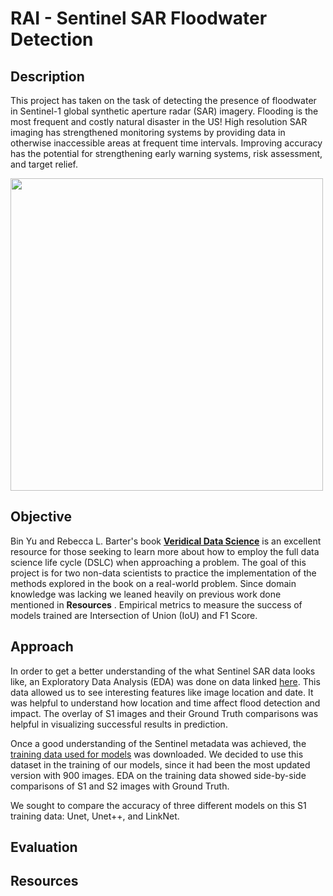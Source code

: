 # RAI - Sentinel SAR Floodwater Detection

## Description

This project has taken on the task of detecting the presence of floodwater in Sentinel-1 global synthetic aperture radar (SAR) imagery. Flooding is the most frequent and costly natural disaster in the US! High resolution SAR imaging has strengthened monitoring systems by providing data in otherwise inaccessible areas at frequent time intervals. Improving accuracy has the potential for strengthening early warning systems, risk assessment, and target relief.

<img src="https://www.esa.int/var/esa/storage/images/esa_multimedia/images/2014/01/sentinel-1_radar_vision/13494392-1-eng-GB/Sentinel-1_radar_vision_pillars.jpg" width="500">


## Objective

Bin Yu and Rebecca L. Barter's book [__Veridical Data Science__](https://vdsbook.com/) is an excellent resource for those seeking to learn more about how to employ the full data science life cycle (DSLC) when approaching a problem. The goal of this project is for two non-data scientists to practice the implementation of the methods explored in the book on a real-world problem. Since domain knowledge was lacking we leaned heavily on previous work done mentioned in __Resources__ . Empirical metrics to measure the success of models trained are Intersection of Union (IoU) and F1 Score. 

## Approach

In order to get a better understanding of the what Sentinel SAR data looks like, an Exploratory Data Analysis (EDA) was done on data linked [here](https://www.kaggle.com/datasets/salazarslytherin/stac-overflow-microsoftdrivendata-competition). This data allowed us to see interesting features like image location and date. It was helpful to understand how location and time affect flood detection and impact. The overlay of S1 images and their Ground Truth comparisons was helpful in visualizing successful results in prediction.

Once a good understanding of the Sentinel metadata was achieved, the [training data used for models](https://beta.source.coop/repositories/c2sms/c2smsfloods/description/) was downloaded. We decided to use this dataset in the training of our models, since it had been the most updated version with 900 images. EDA on the training data showed side-by-side comparisons of S1 and S2 images with Ground Truth.

We sought to compare the accuracy of three different models on this S1 training data: Unet, Unet++, and LinkNet.  

## Evaluation



## Resources


